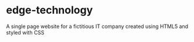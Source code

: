 # edge-technology
A single page website for a fictitious IT company created using HTML5 and styled with CSS
